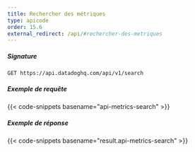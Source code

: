 ```yaml
---
title: Rechercher des métriques
type: apicode
order: 15.6
external_redirect: /api/#rechercher-des-metriques
---
```


##### Signature
`GET https://api.datadoghq.com/api/v1/search`
##### Exemple de requête
{{< code-snippets basename="api-metrics-search" >}}
##### Exemple de réponse
{{< code-snippets basename="result.api-metrics-search" >}}
